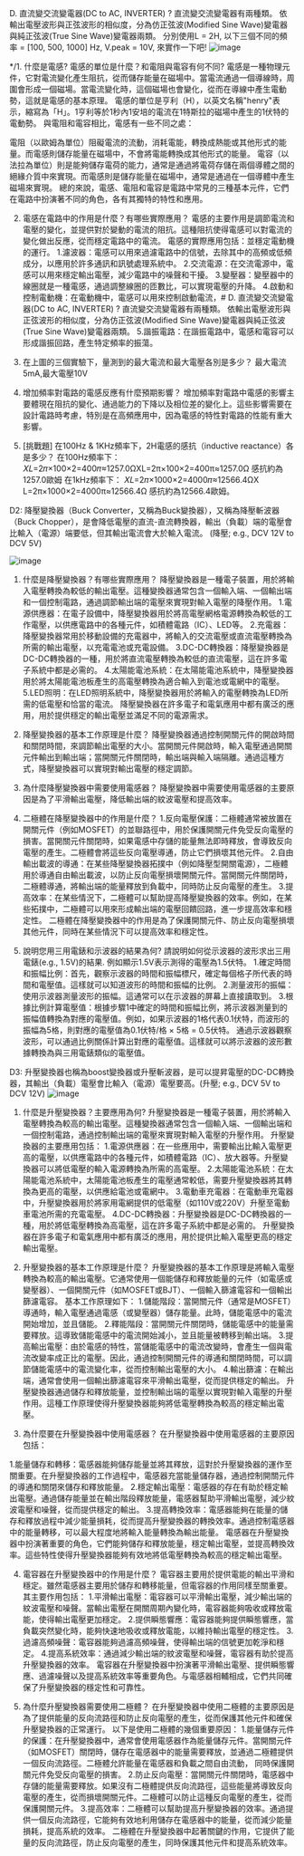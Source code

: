 D. 直流變交流變電器(DC to AC, INVERTER) ? 直流變交流變電器有兩種類。 依輸出電壓波形與正弦波形的相似度，分為仿正弦波(Modified Sine Wave)變電器與純正弦波(True Sine Wave)變電器兩類。
分別使用L = 2H, 以下三個不同的頻率 = [100, 500, 1000] Hz, V.peak = 10V, 來實作一下吧!
![image](https://github.com/Damn-666/EC2024/assets/162285202/3c702734-6cbd-4d31-8d5c-c2c8d377c883)


*/1. 什麼是電感? 電感的單位是什麼？和電阻與電容有何不同?
電感是一種物理元件，它對電流變化產生阻抗，從而儲存能量在磁場中。當電流通過一個導線時，周圍會形成一個磁場。當電流變化時，這個磁場也會變化，從而在導線中產生電動勢，這就是電感的基本原理。
電感的單位是亨利（H），以英文名稱"henry"表示，縮寫為「H」。1亨利等於1秒內1安培的電流在1特斯拉的磁場中產生的1伏特的電動勢。
與電阻和電容相比，電感有一些不同之處：

電阻（以歐姆為單位）阻礙電流的流動，消耗電能，轉換成熱能或其他形式的能量。而電感則儲存能量在磁場中，不會將電能轉換成其他形式的能量。
電容（以法拉為單位）則是能夠儲存電荷的能力，通常是通過將電荷存儲在兩個導體之間的絕緣介質中來實現。而電感則是儲存能量在磁場中，通常是通過在一個導體中產生磁場來實現。
總的來說，電感、電阻和電容是電路中常見的三種基本元件，它們在電路中扮演著不同的角色，各有其獨特的特性和應用。

2. 電感在電路中的作用是什麼？有哪些實際應用？
電感的主要作用是調節電流和電壓的變化，並提供對於變動的電流的阻抗。這種阻抗使得電感可以對電流的變化做出反應，從而穩定電路中的電流。 電感的實際應用包括：並穩定電動機的運行。 1.濾波器：電感可以用來過濾電路中的信號，去除其中的高頻或低頻成分，以應用於許多通訊和訊號處理系統中。 2.交流電源：在交流電源中，電感可以用來穩定輸出電壓，減少電路中的噪聲和干擾。 3.變壓器：變壓器中的線圈就是一種電感，通過調整線圈的匝數比，可以實現電壓的升降。 4.啟動和控制電動機：在電動機中，電感可以用來控制啟動電流，# D. 直流變交流變電器(DC to AC, INVERTER) ? 直流變交流變電器有兩種類。 依輸出電壓波形與正弦波形的相似度，分為仿正弦波(Modified Sine Wave)變電器與純正弦波(True Sine Wave)變電器兩類。 5.諧振電路：在諧振電路中，電感和電容可以形成諧振回路，產生特定頻率的振蕩。

2. 在上圖的三個實驗下，量測到的最大電流和最大電壓各別是多少？
最大電流5mA,最大電壓10V

3. 增加頻率對電路的電感反應有什麼預期影響？
增加頻率對電路中電感的影響主要體現在阻抗的變化、通過能力的下降以及相位差的變化上。這些影響需要在設計電路時考慮，特別是在高頻應用中，因為電感的特性對電路的性能有重大影響。

4. [挑戰題] 在100Hz & 1KHz頻率下，2H電感的感抗（inductive reactance）各是多少？
在100Hz頻率下： 𝑋𝐿=2𝜋×100×2=400𝜋≈1257.0ΩXL=2π×100×2=400π≈1257.0Ω 感抗約為1257.0歐姆 在1kHz頻率下： 𝑋𝐿=2𝜋×1000×2=4000𝜋≈12566.4ΩX L=2π×1000×2=4000π≈12566.4Ω 感抗約為12566.4歐姆。

D2: 降壓變換器（Buck Converter，又稱為Buck變換器），又稱為降壓斬波器（Buck Chopper），是會降低電壓的直流-直流轉換器，輸出（負載）端的電壓會比輸入（電源）端要低，但其輸出電流會大於輸入電流。 (降壓; e.g., DCV 12V to DCV 5V)

![image](https://github.com/Damn-666/EC2024/assets/162285202/a8cb78ea-9a2a-40f4-8976-09e422c9edaa)


1. 什麼是降壓變換器？有哪些實際應用？
降壓變換器是一種電子裝置，用於將輸入電壓轉換為較低的輸出電壓。這種變換器通常包含一個輸入端、一個輸出端和一個控制電路，通過調節輸出端的電壓來實現對輸入電壓的降壓作用。 1.電源供應器：在電子設備中，降壓變換器用於將高電壓網格電源轉換為較低的工作電壓，以供應電路中的各種元件，如積體電路（IC）、LED等。 2.充電器：降壓變換器常用於移動設備的充電器中，將輸入的交流電壓或直流電壓轉換為所需的輸出電壓，以充電電池或充電設備。 3.DC-DC轉換器：降壓變換器是DC-DC轉換器的一種，用於將直流電壓轉換為較低的直流電壓，這在許多電子系統中都是必需的。 4.太陽能電池系統：在太陽能電池系統中，降壓變換器用於將太陽能電池板產生的高電壓轉換為適合輸入到電池或電網中的電壓。 5.LED照明：在LED照明系統中，降壓變換器用於將輸入的電壓轉換為LED所需的低電壓和恰當的電流。 降壓變換器在許多電子和電氣應用中都有廣泛的應用，用於提供穩定的輸出電壓並滿足不同的電源需求。

2. 降壓變換器的基本工作原理是什麼？
降壓變換器通過控制開關元件的開啟時間和關閉時間，來調節輸出電壓的大小。當開關元件開啟時，輸入電壓通過開關元件輸出到輸出端；當開關元件關閉時，輸出端與輸入端隔離。通過這種方式，降壓變換器可以實現對輸出電壓的穩定調節。

3. 為什麼降壓變換器中需要使用電感器？
降壓變換器中需要使用電感器的主要原因是為了平滑輸出電壓，降低輸出端的紋波電壓和提高效率。

4. 二極體在降壓變換器中的作用是什麼？
1.反向電壓保護：二極體通常被放置在開關元件（例如MOSFET）的並聯路徑中，用於保護開關元件免受反向電壓的損害。當開關元件關閉時，如果電感中存儲的能量無法即時釋放，會導致反向電壓的產生。二極體會將這些反向電壓導通，防止它們損壞其他元件。 2.自由輸出載波的導通：在某些降壓變換器拓撲中（例如降壓型開關電源），二極體用於導通自由輸出載波，以防止反向電壓損壞開關元件。當開關元件關閉時，二極體導通，將輸出端的能量釋放到負載中，同時防止反向電壓的產生。 3.提高效率：在某些情況下，二極體可以幫助提高降壓變換器的效率。例如，在某些拓撲中，二極體可以用來形成輸出端的電壓回饋回路，進一步提高效率和穩定性。 二極體在降壓變換器中的作用是為了保護開關元件、防止反向電壓損壞其他元件，同時在某些情況下可以提高效率和穩定性。

5. 說明您用三用電錶和示波器的結果為何? 請說明如何從示波器的波形求出三用電錶(e.g., 1.5V)的結果.
例如顯示1.5V表示測得的電壓為1.5伏特。 1.確定時間和振幅比例：首先，觀察示波器的時間和振幅標尺，確定每個格子所代表的時間和電壓值。這樣就可以知道波形的時間和振幅的比例。 2.測量波形的振幅：使用示波器測量波形的振幅。這通常可以在示波器的屏幕上直接讀取到。 3.根據比例計算電壓值：根據步驟1中確定的時間和振幅比例，將示波器測量到的振幅值轉換為對應的電壓值。例如，如果示波器的1格代表0.1伏特，而波形的振幅為5格，則對應的電壓值為0.1伏特/格 × 5格 = 0.5伏特。 通過示波器觀察波形，可以通過比例關係計算出對應的電壓值。這樣就可以將示波器的波形數據轉換為與三用電錶類似的電壓值。

D3: 升壓變換器也稱為boost變換器或升壓斬波器，是可以提昇電壓的DC-DC轉換器，其輸出（負載）電壓會比輸入（電源）電壓要高。(升壓; e.g., DCV 5V to DCV 12V)
![image](https://github.com/Damn-666/EC2024/assets/162285202/b9bfeb4a-44d2-4b28-8854-ff2bd5f22f40)


1. 什麼是升壓變換器？主要應用為何?
升壓變換器是一種電子裝置，用於將輸入電壓轉換為較高的輸出電壓。這種變換器通常包含一個輸入端、一個輸出端和一個控制電路，通過控制輸出端的電壓來實現對輸入電壓的升壓作用。 升壓變換器的主要應用包括： 1.電源供應器：在一些應用中，需要輸出比輸入電壓更高的電壓，以供應電路中的各種元件，如積體電路（IC）、放大器等。升壓變換器可以將低電壓的輸入電源轉換為所需的高電壓。 2.太陽能電池系統：在太陽能電池系統中，太陽能電池板產生的電壓通常較低，需要升壓變換器將其轉換為更高的電壓，以供應給電池或電網中。 3.電動車充電器：在電動車充電器中，升壓變換器用於將家用電網提供的低電壓（如110V或220V）升壓至電動車電池所需的充電電壓。 4.DC-DC轉換器：升壓變換器是DC-DC轉換器的一種，用於將低電壓轉換為高電壓，這在許多電子系統中都是必需的。 升壓變換器在許多電子和電氣應用中都有廣泛的應用，用於提供比輸入電壓更高的穩定輸出電壓。

2. 升壓變換器的基本工作原理是什麼？
升壓變換器的基本工作原理是將輸入電壓轉換為較高的輸出電壓。它通常使用一個能儲存和釋放能量的元件（如電感或變壓器）、一個開關元件（如MOSFET或BJT）、一個輸入篩濾電容和一個輸出篩濾電容。 基本工作原理如下： 1.儲能階段：當開關元件（通常是MOSFET）導通時，輸入電壓通過電感（或變壓器）儲存能量。此時，儲能電感中的電流開始增加，並且儲能。 2.釋能階段：當開關元件關閉時，儲能電感中的能量需要釋放。這導致儲能電感中的電流開始減小，並且能量被轉移到輸出端。 3.提高輸出電壓：由於電感的特性，當儲能電感中的電流改變時，會產生一個與電流改變率成正比的電壓。因此，通過控制開關元件的導通和關閉時間，可以調節儲能電感中的電流變化率，從而控制輸出電壓的大小。 4.輸出篩濾：在輸出端，通常會使用一個輸出篩濾電容來平滑輸出電壓，從而提供穩定的輸出。 升壓變換器通過儲存和釋放能量，並控制輸出端的電壓以實現對輸入電壓的升壓作用。這種工作原理使得升壓變換器能夠將低電壓轉換為較高的穩定輸出電壓。

3. 為什麼要在升壓變換器中使用電感器？
在升壓變換器中使用電感器的主要原因包括：

1.能量儲存和轉移：電感器能夠儲存能量並將其釋放，這對於升壓變換器的運作至關重要。在升壓變換器的工作過程中，電感器充當能量儲存器，通過控制開關元件的導通和關閉來儲存和釋放能量。 2.穩定輸出電壓：電感器的存在有助於穩定輸出電壓。通過儲存能量並在輸出階段釋放能量，電感器幫助平滑輸出電壓，減少紋波電壓和噪聲，從而提供穩定的輸出。 3.提高轉換效率：電感器能夠在能量的儲存和釋放過程中減少能量損耗，從而提高升壓變換器的轉換效率。通過控制電感器中的能量轉移，可以最大程度地將輸入能量轉換為輸出能量。 電感器在升壓變換器中扮演著重要的角色，它們能夠儲存和釋放能量，穩定輸出電壓，並提高轉換效率。這些特性使得升壓變換器能夠有效地將低電壓轉換為較高的穩定輸出電壓。

4. 電容器在升壓變換器中的作用是什麼？
電容器主要用於提供電能的輸出平滑和穩定。雖然電感器主要用於儲存和轉移能量，但電容器的作用同樣至關重要。 其主要作用包括： 1.平滑輸出電壓：電容器可以平滑輸出電壓，減少輸出端的紋波電壓和噪聲。當輸出電壓在開關周期內變化時，電容器能夠吸收或釋放電能，使得輸出電壓更加穩定。 2.提供瞬態響應：電容器能夠提供瞬態響應，當負載突然變化時，能夠快速地吸收或釋放電能，以維持輸出電壓的穩定性。 3.過濾高頻噪聲：電容器能夠過濾高頻噪聲，使得輸出端的信號更加乾淨和穩定。 4.提高系統效率：通過減少輸出端的紋波電壓和噪聲，電容器有助於提高升壓變換器的效率。 電容器在升壓變換器中扮演著平滑輸出電壓、提供瞬態響應、過濾噪聲以及提高系統效率等重要角色。与電感器相輔相成，它們共同確保了升壓變換器的穩定性和可靠性。

5. 為什麼升壓變換器需要使用二極體？
在升壓變換器中使用二極體的主要原因是為了提供能量的反向流路徑和防止反向電壓的產生，從而保護其他元件和確保升壓變換器的正常運行。 以下是使用二極體的幾個重要原因： 1.能量儲存元件的保護：在升壓變換器中，通常會使用電感器作為能量儲存元件。當開關元件（如MOSFET）關閉時，儲存在電感器中的能量需要釋放，並通過二極體提供一個反向流路徑。二極體允許能量在電感器和負載之間自由流動， 同時保護開關元件免受反向電壓的損害。 2.防止反向電壓：當開關元件關閉時，電感器中存儲的能量需要釋放。如果沒有二極體提供反向流路徑，這些能量將導致反向電壓的產生，從而損壞開關元件。二極體可以防止這種反向電壓的產生，從而保護開關元件。 3.提高效率：二極體可以幫助提高升壓變換器的效率。通過提供一個反向流路徑，它能夠有效地利用儲存在電感器中的能量，從而減少能量損耗，提高系統的效率。 二極體在升壓變換器中起著關鍵的作用，它提供了能量的反向流路徑，防止反向電壓的產生，同時保護其他元件和提高系統效率。
